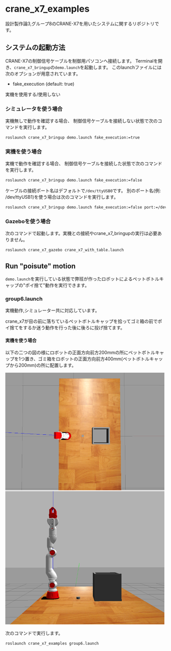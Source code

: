 # crane_x7_examples

設計製作論3,グループ8のCRANE-X7を用いたシステムに関するリポジトリです。

## システムの起動方法

CRANE-X7の制御信号ケーブルを制御用パソコンへ接続します。
Terminalを開き、`crane_x7_bringup`の`demo.launch`を起動します。
このlaunchファイルには次のオプションが用意されています。

- fake_execution (default: true)

実機を使用する/使用しない

### シミュレータを使う場合

実機無しで動作を確認する場合、
制御信号ケーブルを接続しない状態で次のコマンドを実行します。

```sh
roslaunch crane_x7_bringup demo.launch fake_execution:=true
```

### 実機を使う場合

実機で動作を確認する場合、
制御信号ケーブルを接続した状態で次のコマンドを実行します。

```sh
roslaunch crane_x7_bringup demo.launch fake_execution:=false
```

ケーブルの接続ポート名はデフォルトで`/dev/ttyUSB0`です。
別のポート名(例: /dev/ttyUSB1)を使う場合は次のコマンドを実行します。

```sh
roslaunch crane_x7_bringup demo.launch fake_execution:=false port:=/dev/ttyUSB1
```

### Gazeboを使う場合

次のコマンドで起動します。実機との接続やcrane_x7_bringupの実行は必要ありません。

```sh
roslaunch crane_x7_gazebo crane_x7_with_table.launch
```

## Run "poisute" motion 

`demo.launch`を実行している状態で弊班が作ったロボットによるペットボトルキャップの"ポイ捨て"動作を実行できます。

### group6.launch

実機動作,シミュレーター共に対応しています。

crane_x7が目の前に落ちているペットボトルキャップを拾ってゴミ箱の前でポイ捨てをするか迷う動作を行った後に後ろに投げ捨てます。

#### 実機を使う場合

以下の二つの図の様にロボットの正面方向前方200mmの所にペットボトルキャップを1つ置き、ゴミ箱をロボットの正面方向前方400mm(ペットボトルキャップから200mm)の所に配置します。

<img src=https://github.com/8group-robotdesign3/crane_x7_ros/blob/master/crane_x7_examples/uekara.png width=500px />

<img src=https://github.com/8group-robotdesign3/crane_x7_ros/blob/master/crane_x7_examples/yokokara.png width=500px />

次のコマンドで実行します。

```sh
roslaunch crane_x7_examples group6.launch
```
